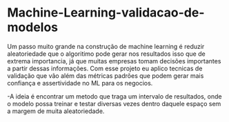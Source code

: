 # Machine-Learning-validacao-de-modelos

Um passo muito grande na construção de machine learning é reduzir aleatoriedade que o algoritimo pode gerar nos resultados 
isso que de extrema importancia, já que muitas empresas tomam decisões importantes a partir dessas informações. Com esse projeto 
eu aplico tecnicas de validação que vão além das métricas padrões que podem gerar mais confiança e assertividade no ML para os negocios.

-A ideia é encontrar um metodo que traga um intervalo de resultados, onde o modelo possa treinar e testar diversas vezes 
dentro daquele espaço sem a margem de muita aleatoriedade.
